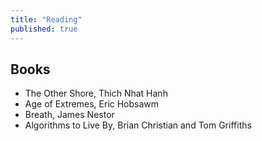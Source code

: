 ```yaml
---
title: "Reading"
published: true
---
```


## Books
* The Other Shore, Thich Nhat Hanh 
* Age of Extremes, Eric Hobsawm
* Breath, James Nestor
* Algorithms to Live By, Brian Christian and Tom Griffiths 
